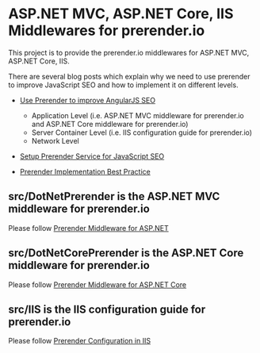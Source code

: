 # ASP.NET MVC, ASP.NET Core, IIS Middlewares for prerender.io
This project is to provide the prerender.io middlewares for ASP.NET MVC, ASP.NET Core, IIS. 

There are several blog posts which explain why we need to use prerender to improve JavaScript SEO and how to implement it on different levels.
* [Use Prerender to improve AngularJS SEO](http://netopensource.com/use-prerender-improve-angularjs-seo/)

  * Application Level (i.e.  ASP.NET MVC middleware for prerender.io and ASP.NET Core middleware for prerender.io)
  * Server Container Level (i.e. IIS configuration guide for prerender.io)
  * Network Level
  
* [Setup Prerender Service for JavaScript SEO](http://netopensource.com/setup-prerender-service-javascript-seo/)

* [Prerender Implementation Best Practice](http://netopensource.com/prerender-implementation-best-practice/)

## src/DotNetPrerender is the ASP.NET MVC middleware for prerender.io

   Please follow [Prerender Middleware for ASP.NET](https://github.com/dingyuliang/prerender-dotnet/wiki/Prerender-Middleware-for-ASP.NET)

## src/DotNetCorePrerender is the ASP.NET Core middleware for prerender.io 

   Please follow [Prerender Middleware for ASP.NET Core](https://github.com/dingyuliang/prerender-dotnet/wiki/Prerender-Middleware-for-ASP.NET-Core)

## src/IIS is the IIS configuration guide for prerender.io
   
   Please follow [Prerender Configuration in IIS](https://github.com/dingyuliang/prerender-dotnet/wiki/Prerender-Configuration-in-IIS)

